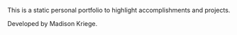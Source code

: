 This is a static personal portfolio to highlight accomplishments and projects.

Developed by Madison Kriege.
